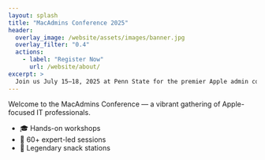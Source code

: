 ```yaml
---
layout: splash
title: "MacAdmins Conference 2025"
header:
  overlay_image: /website/assets/images/banner.jpg
  overlay_filter: "0.4"
  actions:
    - label: "Register Now"
      url: /website/about/
excerpt: >
  Join us July 15–18, 2025 at Penn State for the premier Apple admin conference.
---
```


Welcome to the MacAdmins Conference — a vibrant gathering of Apple-focused IT professionals.

- 🎓 Hands-on workshops
- 💬 60+ expert-led sessions
- 🍦 Legendary snack stations


